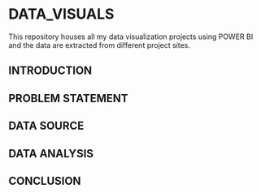 # DATA_VISUALS
This repository houses all my data visualization projects using POWER BI and the data are extracted from different project sites.
## INTRODUCTION
## PROBLEM STATEMENT
## DATA SOURCE
## DATA ANALYSIS
## CONCLUSION
